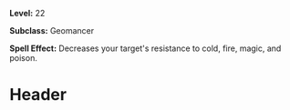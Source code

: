 <!-- TITLE: Spell: Malaise -->
<!-- SUBTITLE:  -->

**Level:** 22

**Subclass:** Geomancer

**Spell Effect:** Decreases your target's resistance to cold, fire, magic, and poison.

# Header